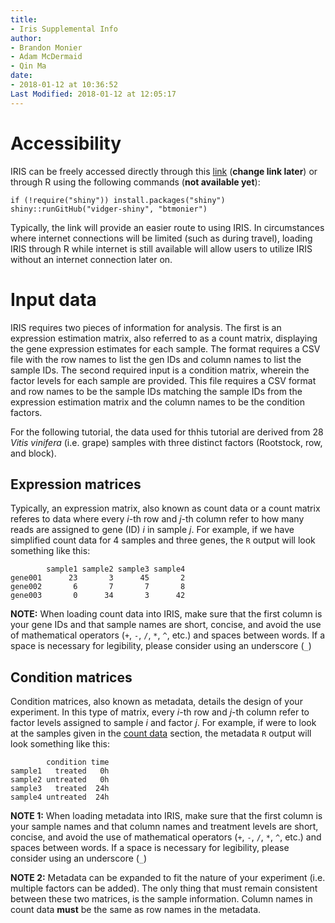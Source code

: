 ```yaml
---
title:
- Iris Supplemental Info
author:        
- Brandon Monier
- Adam McDermaid
- Qin Ma
date:       
- 2018-01-12 at 10:36:52
Last Modified: 2018-01-12 at 12:05:17
---
```


# Accessibility 
IRIS can be freely accessed directly through this [link](http://bmbl.sdstate.edu/VIDGER/) (**change link later**) or through R using the following commands (**not available yet**):

```{r}
if (!require("shiny")) install.packages("shiny")
shiny::runGitHub("vidger-shiny", "btmonier")
```

Typically, the link will provide an easier route to using IRIS. In circumstances where internet connections will be limited (such as during travel), loading IRIS through R while internet is still available will allow users to utilize IRIS without an internet connection later on.

# Input data
IRIS requires two pieces of information for analysis. The first is an expression estimation matrix, also referred to as a count matrix, displaying the gene expression estimates for each sample. The format requires a CSV file with the row names to list the gen IDs and column names to list the sample IDs. The second required input is a condition matrix, wherein the factor levels for each sample are provided. This file requires a CSV format and row names to be the sample IDs matching the sample IDs from the expression estimation matrix and the column names to be the condition factors. 

For the following tutorial, the data used for thhis tutorial are derived from 28 *Vitis vinifera* (i.e. grape) samples with three distinct factors (Rootstock, row, and block).

## Expression matrices
Typically, an expression matrix, also known as count data or a count matrix referes to data where every $i$-th row and $j$-th column refer to how many reads are assigned to gene (ID) $i$ in sample $j$. For example, if we have simplified count data for 4 samples and three genes, the `R` output will look something like this:

```{r}
        sample1 sample2 sample3 sample4
gene001      23       3      45       2
gene002       6       7       7       8
gene003       0      34       3      42
```

**NOTE:** When loading count data into IRIS, make sure that the first column is your gene IDs and that sample names are short, concise, and avoid the use of mathematical operators (`+`, `-`, `/`, `*`, `^`, etc.) and spaces between words. If a space is necessary for legibility, please consider using an underscore (`_`)

## Condition matrices
Condition matrices, also known as metadata,  details the design of your experiment. In this type of matrix, every $i$-th row and $j$-th column refer to factor levels assigned to sample $i$ and factor $j$. For example, if were to look at the samples given in the [count data](#count-mat) section, the metadata `R` output will look something like this:

```{r}
        condition time
sample1   treated   0h
sample2 untreated   0h
sample3   treated  24h
sample4 untreated  24h
```

**NOTE 1:** When loading metadata into IRIS, make sure that the first column is your sample names and that column names and treatment levels are short, concise, and avoid the use of mathematical operators (`+`, `-`, `/`, `*`, `^`, etc.) and spaces between words. If a space is necessary for legibility, please consider using an underscore (`_`) 

**NOTE 2:** Metadata can be expanded to fit the nature of your experiment (i.e. multiple factors can be added). The only thing that must remain consistent between these two matrices, is the sample information. Column names in count data **must** be the same as row names in the metadata.
